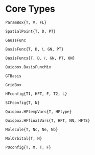 # Core Types

```@docs
ParamBox{T, V, FL}
```

```@doc
SpatialPoint{T, D, PT}
```

```@docs
GaussFunc
```

```@docs
BasisFunc{T, D, 𝑙, GN, PT}
```

```@docs
BasisFuncs{T, D, 𝑙, GN, PT, ON}
```

```@docs
Quiqbox.BasisFuncMix
```

```@docs
GTBasis
```

```@docs
GridBox
```

```@docs
HFconfig{T1, HFT, F, T2, L}
```

```@docs
SCFconfig{T, N}
```

```@docs
Quiqbox.HFtempVars{T, HFtype}
```

```@docs
Quiqbox.HFfinalVars{T, HFT, NN, HFTS}
```

```@docs
Molecule{T, Nc, Ne, Nb}
```

```@docs
MolOrbital{T, N}
```

```@docs
POconfig{T, M, T, F}
```